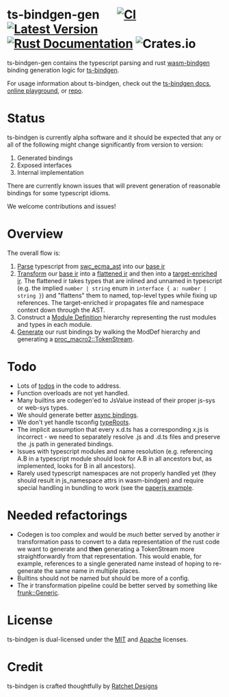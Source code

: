 # ts-bindgen-gen &emsp; [![CI](https://github.com/ratchetdesigns/ts-bindgen/actions/workflows/ci.yml/badge.svg)](https://github.com/ratchetdesigns/ts-bindgen/actions/workflows/ci.yml) [![Latest Version](https://img.shields.io/crates/v/ts-bindgen-gen.svg)](https://crates.io/crates/ts-bindgen-gen) [![Rust Documentation](https://docs.rs/ts-bindgen-gen/badge.svg)](https://docs.rs/ts-bindgen-gen) ![Crates.io](https://img.shields.io/crates/l/ts-bindgen-gen)

ts-bindgen-gen contains the typescript parsing and rust [wasm-bindgen](https://rustwasm.github.io/docs/wasm-bindgen/) binding generation logic for [ts-bindgen](https://github.com/ratchetdesigns/ts-bindgen).

For usage information about ts-bindgen, check out the [ts-bindgen docs](https://docs.rs/ts-bindgen), [online playground](https://ts-bindgen.ratchetdesigns.com), or [repo](https://github.com/ratchetdesigns/ts-bindgen).

# Status

ts-bindgen is currently alpha software and it should be expected that any or all of the following might change significantly from version to version:
1. Generated bindings
2. Exposed interfaces
3. Internal implementation

There are currently known issues that will prevent generation of reasonable bindings for some typescript idioms.

We welcome contributions and issues!

# Overview

The overall flow is:
1. [Parse](src/parse.rs) typescript from [swc_ecma_ast](https://docs.rs/swc_ecma_ast) into our [base ir](src/ir/base.rs)
2. [Transform](src/ir/transform) our [base ir](src/ir/base.rs) into a [flattened ir](src/ir/flattened.rs) and then into a [target-enriched ir](src/ir/target_enriched.rs). The flattened ir takes types that are inlined and unnamed in typescript (e.g. the implied `number | string` enum in `interface { a: number | string }`) and "flattens" them to named, top-level types while fixing up references. The target-enriched ir propagates file and namespace context down through the AST.
3. Construct a [Module Definition](src/mod_def.rs) hierarchy representing the rust modules and types in each module.
4. [Generate](src/codegen/mod.rs) our rust bindings by walking the ModDef hierarchy and generating a [proc_macro2::TokenStream](https://docs.rs/proc-macro2).

# Todo

 - Lots of [todos](https://github.com/ratchetdesigns/ts-bindgen/search?q=todo) in the code to address.
 - Function overloads are not yet handled.
 - Many builtins are codegen'ed to JsValue instead of their proper js-sys or web-sys types.
 - We should generate better [async bindings](https://rustwasm.github.io/docs/wasm-bindgen/reference/js-promises-and-rust-futures.html).
 - We don't yet handle tsconfig [typeRoots](https://www.typescriptlang.org/tsconfig#typeRoots).
 - The implicit assumption that every x.d.ts has a corresponding x.js is incorrect - we need to separately resolve .js and .d.ts files and preserve the .js path in generated bindings.
 - Issues with typescript modules and name resolution (e.g. referencing A.B in a typescript module should look for A.B in all ancestors but, as implemented, looks for B in all ancestors).
 - Rarely used typescript namespaces are not properly handled yet (they should result in js_namespace attrs in wasm-bindgen) and require special handling in bundling to work (see the [paperjs example](../ts-bindgen/examples/paperjs).

# Needed refactorings

 - Codegen is too complex and would be *much* better served by another ir transformation pass to convert to a data representation of the rust code we want to generate and **then** generating a TokenStream more straightforwardly from that representation. This would enable, for example, references to a single generated name instead of hoping to re-generate the same name in multiple places.
 - Builtins should not be named but should be more of a config.
 - The ir transformation pipeline could be better served by something like [frunk::Generic](https://docs.rs/frunk/latest/frunk/generic/index.html).

# License

ts-bindgen is dual-licensed under the [MIT](https://github.com/ratchetdesigns/ts-bindgen/LICENSE-MIT) and [Apache](https://github.com/ratchetdesigns/ts-bindgen/LICENSE-APACHE) licenses.

# Credit

ts-bindgen is crafted thoughtfully by [Ratchet Designs](https://ratchetdesigns.com)

